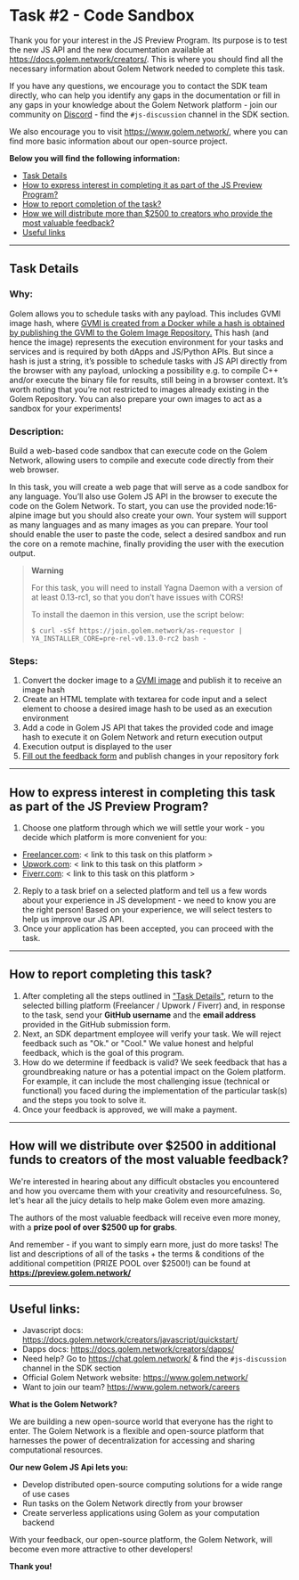 # Task #2 - Code Sandbox

Thank you for your interest in the JS Preview Program. Its purpose is to test the new JS API and the new documentation 
available at https://docs.golem.network/creators/. This is where you should find all the necessary information about 
Golem Network needed to complete this task. 

If you have any questions, we encourage you to contact the SDK team directly, who can help you identify any gaps 
in the documentation or fill in any gaps in your knowledge about the Golem Network platform - join our community on 
[Discord](https://chat.golem.network/) - find the `#js-discussion` channel in the SDK section. 

We also encourage you to visit https://www.golem.network/, where you can find more basic information about our open-source project.

**Below you will find the following information:**

- [Task Details](#task-details)
- [How to express interest in completing it as part of the JS Preview Program?](#how-to-express-interest-in-completing-this-task-as-part-of-the-js-preview-program)
- [How to report completion of the task?](#how-to-report-completing-this-task)
- [How we will distribute more than $2500 to creators who provide the most valuable feedback?](#how-will-we-distribute-over-2500-in-additional-funds-to-creators-of-the-most-valuable-feedback)
- [Useful links](#useful-links-)

---

## Task Details

### Why:

Golem allows you to schedule tasks with any payload. This includes GVMI image hash, where 
[GVMI is created from a Docker while a hash is obtained by publishing the GVMI to the Golem Image Repository.](https://handbook.golem.network/requestor-tutorials/vm-runtime/convert-a-docker-image-into-a-golem-image)
This hash (and hence the image) represents the execution environment for your tasks and services and is required by both 
dApps and JS/Python APIs. But since a hash is just a string, it’s possible to schedule tasks with JS API directly from 
the browser with any payload, unlocking a possibility e.g. to compile C++ and/or execute the binary file for results, 
still being in a browser context. It’s worth noting that you’re not restricted to images already existing in the Golem Repository. 
You can also prepare your own images to act as a sandbox for your experiments! 

### Description:

Build a web-based code sandbox that can execute code on the Golem Network, allowing users to compile and execute code directly from their web browser.

In this task, you will create a web page that will serve as a code sandbox for any language. You’ll also use Golem JS API in the browser to execute the code on the Golem Network. To start, you can use the provided node:16-alpine image but you should also create your own. Your system will support as many languages and as many images as you can prepare. Your tool should enable the user to paste the code, select a desired sandbox and run the core on a remote machine, finally providing the user with the execution output.

> **Warning**
> 
> For this task, you will need to install Yagna Daemon with a version of at least 0.13-rc1, so that you don’t have issues with CORS!
> 
> To install the daemon in this version, use the script below:
> 
> `$ curl -sSf https://join.golem.network/as-requestor | YA_INSTALLER_CORE=pre-rel-v0.13.0-rc2 bash -`

### Steps:

1. Convert the docker image to a [GVMI image](https://handbook.golem.network/requestor-tutorials/vm-runtime/convert-a-docker-image-into-a-golem-image) and publish it to receive an image hash
2. Create an HTML template with textarea for code input and a select element to choose a desired image hash to be used as an execution environment
3. Add a code in Golem JS API that takes the provided code and image hash to execute it on Golem Network and return execution output
4. Execution output is displayed to the user
5. [Fill out the feedback form](./FEEDBACK.md) and publish changes in your repository fork

---

## How to express interest in completing this task as part of the JS Preview Program?

1. Choose one platform through which we will settle your work - you decide which platform is more convenient for you:
  - [Freelancer.com](https://freelancer.com): < link to this task on this platform >
  - [Upwork.com](https://upwork.com): < link to this task on this platform >
  - [Fiverr.com](https://fiverr.com): < link to this task on this platform >

2. Reply to a task brief on a selected platform and tell us a few words about your experience in JS development - we need to know you are the right person! Based on your experience, we will select testers to help us improve our JS API.
3. Once your application has been accepted, you can proceed with the task.

---

## How to report completing this task?

1. After completing all the steps outlined in ["Task Details"](#task-details), return to the selected billing platform (Freelancer / Upwork / Fiverr) and, in response to the task, send your **GitHub username** and the **email address** provided in the GitHub submission form.
2. Next, an SDK department employee will verify your task. We will reject feedback such as "Ok." or "Cool." We value honest and helpful feedback, which is the goal of this program.
3. How do we determine if feedback is valid? We seek feedback that has a groundbreaking nature or has a potential impact on the Golem platform. For example, it can include the most challenging issue (technical or functional) you faced during the implementation of the particular task(s) and the steps you took to solve it.
4. Once your feedback is approved, we will make a payment.

---

## How will we distribute over $2500 in additional funds to creators of the most valuable feedback?

We're interested in hearing about any difficult obstacles you encountered and how you overcame them with your creativity 
and resourcefulness. So, let's hear all the juicy details to help make Golem even more amazing. 

The authors of the most valuable feedback will receive even more money, with a **prize pool of over $2500 up for grabs**.

And remember - if you want to simply earn more, just do more tasks! 
The list and descriptions of all of the tasks + the terms & conditions of the additional competition (PRIZE POOL over $2500!) 
can be found at **https://preview.golem.network/**

---

## Useful links:

- Javascript docs: https://docs.golem.network/creators/javascript/quickstart/
- Dapps docs: https://docs.golem.network/creators/dapps/ 
- Need help? Go to https://chat.golem.network/ & find the `#js-discussion` channel in the SDK section
- Official Golem Network website: https://www.golem.network/
- Want to join our team? https://www.golem.network/careers 

**What is the Golem Network?**

We are building a new open-source world that everyone has the right to enter. 
The Golem Network is a flexible and open-source platform that harnesses the power of decentralization for 
accessing and sharing computational resources.

**Our new Golem JS Api lets you:**

- Develop distributed open-source computing solutions for a wide range of use cases
- Run tasks on the Golem Network directly from your browser
- Create serverless applications using Golem as your computation backend

With your feedback, our open-source platform, the Golem Network, will become even more attractive to other developers! 

**Thank you!**
